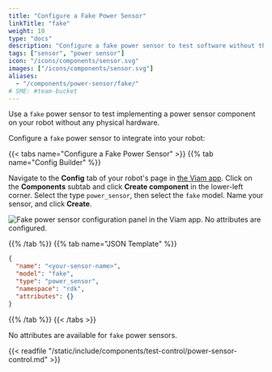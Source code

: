 ```yaml
---
title: "Configure a Fake Power Sensor"
linkTitle: "fake"
weight: 10
type: "docs"
description: "Configure a fake power sensor to test software without the physical hardware."
tags: ["sensor", "power sensor"]
icon: "/icons/components/sensor.svg"
images: ["/icons/components/sensor.svg"]
aliases:
  - "/components/power-sensor/fake/"
# SME: #team-bucket
---
```


Use a `fake` power sensor to test implementing a power sensor component on your robot without any physical hardware.

Configure a `fake` power sensor to integrate into your robot:

{{< tabs name="Configure a Fake Power Sensor" >}}
{{% tab name="Config Builder" %}}

Navigate to the **Config** tab of your robot's page in [the Viam app](https://app.viam.com).
Click on the **Components** subtab and click **Create component** in the lower-left corner.
Select the type `power_sensor`, then select the `fake` model.
Name your sensor, and click **Create**.

![Fake power sensor configuration panel in the Viam app. No attributes are configured.](/components/power-sensor/fake-config-builder.png)

{{% /tab %}}
{{% tab name="JSON Template" %}}

```json {class="line-numbers linkable-line-numbers"}
{
  "name": "<your-sensor-name>",
  "model": "fake",
  "type": "power_sensor",
  "namespace": "rdk",
  "attributes": {}
}
```

{{% /tab %}}
{{< /tabs >}}

No attributes are available for `fake` power sensors.

{{< readfile "/static/include/components/test-control/power-sensor-control.md" >}}
